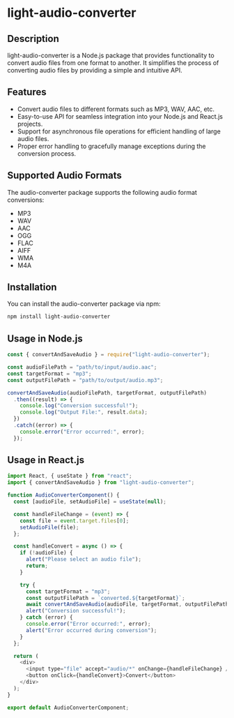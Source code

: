 # light-audio-converter

## Description

light-audio-converter is a Node.js package that provides functionality to convert audio files from one format to another. It simplifies the process of converting audio files by providing a simple and intuitive API.

## Features

- Convert audio files to different formats such as MP3, WAV, AAC, etc.
- Easy-to-use API for seamless integration into your Node.js and React.js projects.
- Support for asynchronous file operations for efficient handling of large audio files.
- Proper error handling to gracefully manage exceptions during the conversion process.

## Supported Audio Formats

The audio-converter package supports the following audio format conversions:

- MP3
- WAV
- AAC
- OGG
- FLAC
- AIFF
- WMA
- M4A

## Installation

You can install the audio-converter package via npm:

```bash
npm install light-audio-converter
```

## Usage in Node.js

```js
const { convertAndSaveAudio } = require("light-audio-converter");

const audioFilePath = "path/to/input/audio.aac";
const targetFormat = "mp3";
const outputFilePath = "path/to/output/audio.mp3";

convertAndSaveAudio(audioFilePath, targetFormat, outputFilePath)
  .then((result) => {
    console.log("Conversion successful!");
    console.log("Output File:", result.data);
  })
  .catch((error) => {
    console.error("Error occurred:", error);
  });
```

## Usage in React.js

```js
import React, { useState } from "react";
import { convertAndSaveAudio } from "light-audio-converter";

function AudioConverterComponent() {
  const [audioFile, setAudioFile] = useState(null);

  const handleFileChange = (event) => {
    const file = event.target.files[0];
    setAudioFile(file);
  };

  const handleConvert = async () => {
    if (!audioFile) {
      alert("Please select an audio file");
      return;
    }

    try {
      const targetFormat = "mp3";
      const outputFilePath = `converted.${targetFormat}`;
      await convertAndSaveAudio(audioFile, targetFormat, outputFilePath);
      alert("Conversion successful!");
    } catch (error) {
      console.error("Error occurred:", error);
      alert("Error occurred during conversion");
    }
  };

  return (
    <div>
      <input type="file" accept="audio/*" onChange={handleFileChange} />
      <button onClick={handleConvert}>Convert</button>
    </div>
  );
}

export default AudioConverterComponent;
```

